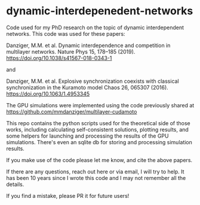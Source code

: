 # dynamic-interdepenedent-networks

Code used for my PhD research on the topic of dynamic interdependent networks. This code was used for these papers:

Danziger, M.M. et al. Dynamic interdependence and competition in multilayer networks. Nature Phys 15, 178–185 (2019). https://doi.org/10.1038/s41567-018-0343-1

and 

Danziger, M.M. et al. Explosive synchronization coexists with classical synchronization in the Kuramoto model Chaos 26, 065307 (2016). https://doi.org/10.1063/1.4953345


The GPU simulations were implemented using the code previously shared at 
https://github.com/mmdanziger/multilayer-cudamoto

This repo contains the python scripts used for the theoretical side of those works, including calculating self-consistent solutions, plotting results, and some helpers for launching and processing the results of the GPU simulations. There's even an sqlite db for storing and processing simulation results.

If you make use of the code please let me know, and cite the above papers. 

If there are any questions, reach out here or via email, I will try to help. It has been 10 years since I wrote this code and I may not remember all the details. 

If you find a mistake, please PR it for future users!
